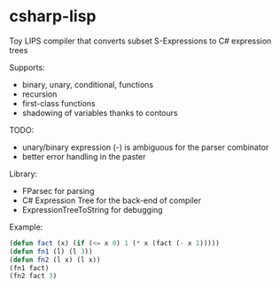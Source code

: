 # csharp-lisp

Toy LIPS compiler that converts subset S-Expressions to C# expression trees

Supports:
- binary, unary, conditional, functions
- recursion
- first-class functions
- shadowing of variables thanks to contours

TODO:
- unary/binary expression (-) is ambiguous for the parser combinator 
- better error handling in the paster

Library:
- FParsec for parsing
- C# Expression Tree for the back-end of compiler
- ExpressionTreeToString for debugging 

Example:

```lisp
(defun fact (x) (if (<= x 0) 1 (* x (fact (- x 1)))))
(defun fn1 (l) (l 3))
(defun fn2 (l x) (l x))
(fn1 fact)
(fn2 fact 3)
```

